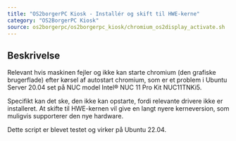 ```yaml
---
title: "OS2borgerPC Kiosk - Installér og skift til HWE-kerne"
category: "OS2BorgerPC Kiosk"
source: os2borgerpc/os2borgerpc_kiosk/chromium_os2display_activate.sh
---
```


## Beskrivelse
Relevant hvis maskinen fejler og ikke kan starte chromium (den grafiske brugerflade) efter kørsel af autostart chromium,
som er et problem i Ubuntu Server 20.04 set på NUC model Intel® NUC 11 Pro Kit NUC11TNKi5.

Specifikt kan det ske, den ikke kan opstarte, fordi relevante drivere ikke er installeret. 
At skifte til HWE-kernen vil give en langt nyere kerneversion, som muligvis supporterer den nye hardware.

Dette script er blevet testet og virker på Ubuntu 22.04.